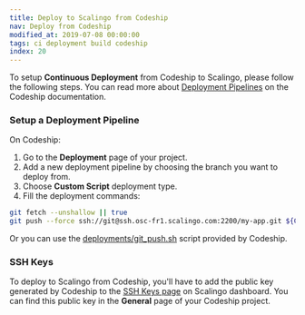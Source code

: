 ```yaml
---
title: Deploy to Scalingo from Codeship
nav: Deploy from Codeship
modified_at: 2019-07-08 00:00:00
tags: ci deployment build codeship
index: 20
---
```


To setup **Continuous Deployment** from Codeship to Scalingo, please follow the
following steps. You can read more about [Deployment
Pipelines](https://codeship.com/documentation/continuous-deployment/deployment-pipelines/)
on the Codeship documentation.

### Setup a Deployment Pipeline

On Codeship:

1. Go to the **Deployment** page of your project.
2. Add a new deployment pipeline by choosing the branch you want to deploy from.
3. Choose **Custom Script** deployment type.
4. Fill the deployment commands:

```bash
git fetch --unshallow || true
git push --force ssh://git@ssh.osc-fr1.scalingo.com:2200/my-app.git ${CI_COMMIT_ID}:master
```

Or you can use the
[deployments/git_push.sh](https://github.com/codeship/scripts/blob/master/deployments/git_push.sh)
script provided by Codeship.

### SSH Keys

To deploy to Scalingo from Codeship, you'll have to add the public key generated by Codeship to the [SSH Keys page](https://my.scalingo.com/keys) on Scalingo dashboard. You can find this public key in the **General** page of your Codeship project.
